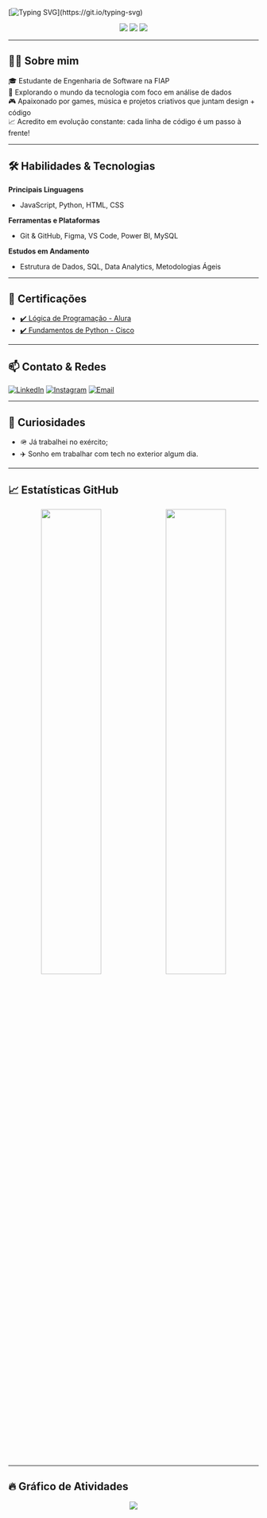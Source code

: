 [![Typing SVG](https://readme-typing-svg.herokuapp.com/?color=2596BE&size=35&center=true&vCenter=true&width=1000&lines=Olá,+meu+nome+é+Pedro+Pereira+dos+Santos;Tenho+20+anos;+Sou+de+São+Paulo,+Brasil;Estudante+de+Engenharia+de+Software+na+FIAP;+Seja+bem-vindo!)](https://git.io/typing-svg)

<div align="center">
  <img src="https://img.shields.io/badge/-Analista%20de%20Dados-2596BE?style=for-the-badge">
  <img src="https://img.shields.io/badge/-Apaixonado%20por%20Tecnologia-07e9a5?style=for-the-badge">
  <img src="https://img.shields.io/badge/-Sempre%20Aprendendo%20Algo%20Novo-ffc107?style=for-the-badge">
</div>

---

## 👨‍💻 Sobre mim

🎓 Estudante de Engenharia de Software na FIAP <br>
🚀 Explorando o mundo da tecnologia com foco em análise de dados <br>
🎮 Apaixonado por games, música e projetos criativos que juntam design + código <br>
📈 Acredito em evolução constante: cada linha de código é um passo à frente! <br>

---

## 🛠️ Habilidades & Tecnologias

**Principais Linguagens**
- JavaScript, Python, HTML, CSS

**Ferramentas e Plataformas**
- Git & GitHub, Figma, VS Code, Power BI, MySQL

**Estudos em Andamento**
- Estrutura de Dados, SQL, Data Analytics, Metodologias Ágeis

---

## 🧠 Certificações

- [✔️ Lógica de Programação - Alura](#)
- [✔️ Fundamentos de Python - Cisco](#)

---

## 📫 Contato & Redes

[![LinkedIn](https://img.shields.io/badge/-LinkedIn-0D1117?style=for-the-badge&logo=linkedin&logoColor=blue)](https://www.linkedin.com/in/seulink) 
[![Instagram](https://img.shields.io/badge/-Instagram-0D1117?style=for-the-badge&logo=instagram&logoColor=pink)](https://www.instagram.com/seuperfil)
[![Email](https://img.shields.io/badge/-Email-0D1117?style=for-the-badge&logo=gmail&logoColor=red)](mailto:seuemail@gmail.com)

---

## 🌟 Curiosidades

- 🪖 Já trabalhei no exército;
- ✈️ Sonho em trabalhar com tech no exterior algum dia.

---

## 📈 Estatísticas GitHub

<div align="center">  
  <img width="49%" src="https://github-readme-stats.vercel.app/api?username=pedrosantos-code&show_icons=true&count_private=true&hide_border=true&title_color=2596BE&icon_color=808080&text_color=a0a0a0&bg_color=0d1117" /> 
  <img width="49%" src="https://github-readme-stats.vercel.app/api/top-langs/?username=pedrosantos-code&layout=compact&hide_border=true&title_color=2596BE&text_color=a0a0a0&bg_color=0d1117" />
</div>

---

## 🔥 Gráfico de Atividades

<div align="center">
  <a href="https://github.com/pedrosantos-code">
    <img src="https://github-readme-activity-graph.vercel.app/graph?username=pedrosantos-code&bg_color=000000&color=2596BE&line=07e9a5&point=0a855c&area=true&hide_border=true" />
  </a>
</div>
